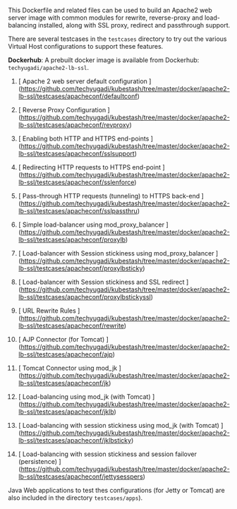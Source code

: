 This Dockerfile and related files can be used to build an Apache2 web server image with common modules for rewrite, reverse-proxy and load-balancing installed, along with SSL proxy, redirect and passthrough support.

There are several testcases in the `testcases` directory to try out the various Virtual Host configurations to support these features.

**Dockerhub**: A prebuilt docker image is available from Dockerhub: `techyugadi/apache2-lb-ssl`.

1. [ Apache 2 web server default configuration ] (https://github.com/techyugadi/kubestash/tree/master/docker/apache2-lb-ssl/testcases/apacheconf/defaultconf)

2. [ Reverse Proxy Configuration ] (https://github.com/techyugadi/kubestash/tree/master/docker/apache2-lb-ssl/testcases/apacheconf/revproxy)

3. [ Enabling both HTTP and HTTPS end-points ] (https://github.com/techyugadi/kubestash/tree/master/docker/apache2-lb-ssl/testcases/apacheconf/sslsupport)

4. [ Redirecting HTTP requests to HTTPS end-point ] (https://github.com/techyugadi/kubestash/tree/master/docker/apache2-lb-ssl/testcases/apacheconf/sslenforce)

5. [ Pass-through HTTP requests (tunneling) to HTTPS back-end ] (https://github.com/techyugadi/kubestash/tree/master/docker/apache2-lb-ssl/testcases/apacheconf/sslpassthru)

6. [ Simple load-balancer using mod_proxy_balancer ] (https://github.com/techyugadi/kubestash/tree/master/docker/apache2-lb-ssl/testcases/apacheconf/proxylb)

7. [ Load-balancer with Session stickiness using mod_proxy_balancer ] (https://github.com/techyugadi/kubestash/tree/master/docker/apache2-lb-ssl/testcases/apacheconf/proxylbsticky)

8. [ Load-balancer with Session stickiness and SSL redirect ] (https://github.com/techyugadi/kubestash/tree/master/docker/apache2-lb-ssl/testcases/apacheconf/proxylbstickyssl)

9. [ URL Rewrite Rules ] (https://github.com/techyugadi/kubestash/tree/master/docker/apache2-lb-ssl/testcases/apacheconf/rewrite)

10. [ AJP Connector (for Tomcat) ] (https://github.com/techyugadi/kubestash/tree/master/docker/apache2-lb-ssl/testcases/apacheconf/ajp)

11. [ Tomcat Connector using mod_jk ] (https://github.com/techyugadi/kubestash/tree/master/docker/apache2-lb-ssl/testcases/apacheconf/jk)

12. [ Load-balancing using mod_jk (with Tomcat) ] (https://github.com/techyugadi/kubestash/tree/master/docker/apache2-lb-ssl/testcases/apacheconf/jklb)

13. [ Load-balancing with session stickiness using mod_jk (with Tomcat) ] (https://github.com/techyugadi/kubestash/tree/master/docker/apache2-lb-ssl/testcases/apacheconf/jklbsticky)

14. [ Load-balancing with session stickiness and session failover (persistence) ] (https://github.com/techyugadi/kubestash/tree/master/docker/apache2-lb-ssl/testcases/apacheconf/jettysesspers)

Java Web applications to test thes configurations (for Jetty or Tomcat) are also included in the directory `testcases/apps`). 
